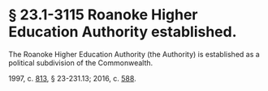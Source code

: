 # § 23.1-3115 Roanoke Higher Education Authority established.

<p>The Roanoke Higher Education Authority (the Authority) is established as a political subdivision of the Commonwealth.</p><p>1997, c. <a href='http://lis.virginia.gov/cgi-bin/legp604.exe?971+ful+CHAP0813'>813</a>, § 23-231.13; 2016, c. <a href='http://lis.virginia.gov/cgi-bin/legp604.exe?161+ful+CHAP0588'>588</a>.</p>